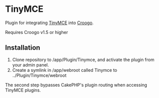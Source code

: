 # TinyMCE

Plugin for integrating [TinyMCE](http://tinymce.com/) into [Croogo](http://croogo.org).

Requires Croogo v1.5 or higher

## Installation

1. Clone repository to /app/Plugin/Tinymce, and activate the plugin from your admin panel.
2. Create a symlink in /app/webroot called Tinymce to ../Plugin/Tinymce/webroot

The second step bypasses CakePHP's plugin routing when accessing TinyMCE plugins.
